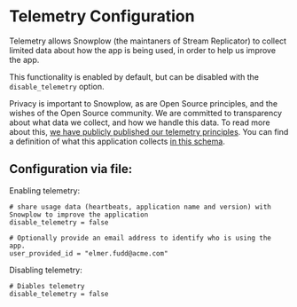 # Telemetry Configuration

Telemetry allows Snowplow (the maintaners of Stream Replicator) to collect limited data about how the app is being used, in order to help us improve the app.

This functionality is enabled by default, but can be disabled with the `disable_telemetry` option.


Privacy is important to Snowplow, as are Open Source principles, and the wishes of the Open Source community. We are committed to transparency about what data we collect, and how we handle this data. To read more about this, [we have publicly published our telemetry principles](/docs/open-source-quick-start/what-is-the-quick-start-for-open-source/telemetry-principles/). You can find a definition of what this application collects [in this schema](https://github.com/snowplow/iglu-central/blob/master/schemas/com.snowplowanalytics.oss/oss_context/jsonschema/1-0-1).

## Configuration via file:

Enabling telemetry:

```hcl
# share usage data (heartbeats, application name and version) with Snowplow to improve the application
disable_telemetry = false

# Optionally provide an email address to identify who is using the app.
user_provided_id = "elmer.fudd@acme.com"
```

Disabling telemetry:

```hcl
# Diables telemetry
disable_telemetry = false
```